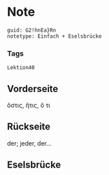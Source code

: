 # Note
```
guid: G2!hnEa}Rn
notetype: Einfach + Eselsbrücke
```

### Tags
```
Lektion40
```

## Vorderseite
ὅστις, ἥτις, ὅ τι

## Rückseite
der; jeder, der...

## Eselsbrücke

